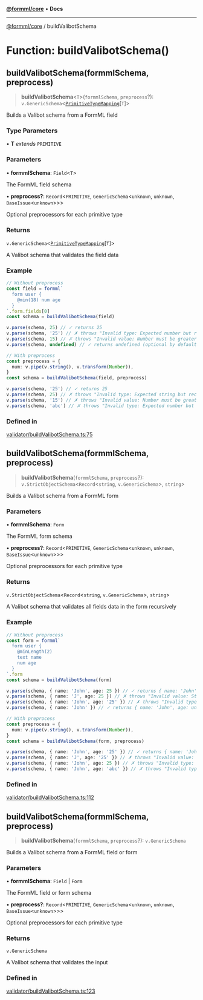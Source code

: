 [**@formml/core**](../README.md) • **Docs**

---

[@formml/core](../globals.md) / buildValibotSchema

# Function: buildValibotSchema()

## buildValibotSchema(formmlSchema, preprocess)

> **buildValibotSchema**\<`T`\>(`formmlSchema`, `preprocess`?): `v.GenericSchema`\<[`PrimitiveTypeMapping`](../namespaces/JSType/type-aliases/PrimitiveTypeMapping.md)\[`T`\]\>

Builds a Valibot schema from a FormML field

### Type Parameters

• **T** _extends_ `PRIMITIVE`

### Parameters

• **formmlSchema**: `Field`\<`T`\>

The FormML field schema

• **preprocess?**: `Record`\<`PRIMITIVE`, `GenericSchema`\<`unknown`, `unknown`, `BaseIssue`\<`unknown`\>\>\>

Optional preprocessors for each primitive type

### Returns

`v.GenericSchema`\<[`PrimitiveTypeMapping`](../namespaces/JSType/type-aliases/PrimitiveTypeMapping.md)\[`T`\]\>

A Valibot schema that validates the field data

### Example

```ts
// Without preprocess
const field = formml`
  form user {
    ⁣@min(18) num age
  }
`.form.fields[0]
const schema = buildValibotSchema(field)

v.parse(schema, 25) // ✓ returns 25
v.parse(schema, '25') // ✗ throws "Invalid type: Expected number but received "25""
v.parse(schema, 15) // ✗ throws "Invalid value: Number must be greater than or equal to 18"
v.parse(schema, undefined) // ✓ returns undefined (optional by default)

// With preprocess
const preprocess = {
  num: v.pipe(v.string(), v.transform(Number)),
}
const schema = buildValibotSchema(field, preprocess)

v.parse(schema, '25') // ✓ returns 25
v.parse(schema, 25) // ✗ throws "Invalid type: Expected string but received 25"
v.parse(schema, '15') // ✗ throws "Invalid value: Number must be greater than or equal to 18"
v.parse(schema, 'abc') // ✗ throws "Invalid type: Expected number but received NaN"
```

### Defined in

[validator/buildValibotSchema.ts:75](https://github.com/formml/formml/blob/527c6e93502cf5114979de3946b0cc8cf0790b3f/packages/core/src/validator/buildValibotSchema.ts#L75)

## buildValibotSchema(formmlSchema, preprocess)

> **buildValibotSchema**(`formmlSchema`, `preprocess`?): `v.StrictObjectSchema`\<`Record`\<`string`, `v.GenericSchema`\>, `string`\>

Builds a Valibot schema from a FormML form

### Parameters

• **formmlSchema**: `Form`

The FormML form schema

• **preprocess?**: `Record`\<`PRIMITIVE`, `GenericSchema`\<`unknown`, `unknown`, `BaseIssue`\<`unknown`\>\>\>

Optional preprocessors for each primitive type

### Returns

`v.StrictObjectSchema`\<`Record`\<`string`, `v.GenericSchema`\>, `string`\>

A Valibot schema that validates all fields data in the form recursively

### Example

```ts
// Without preprocess
const form = formml`
  form user {
    ⁣@minLength(2)
    text name
    num age
  }
`.form
const schema = buildValibotSchema(form)

v.parse(schema, { name: 'John', age: 25 }) // ✓ returns { name: 'John', age: 25 }
v.parse(schema, { name: 'J', age: 25 }) // ✗ throws "Invalid value: String must have at least 2 characters" at name
v.parse(schema, { name: 'John', age: '25' }) // ✗ throws "Invalid type: Expected number but received "25"" at age
v.parse(schema, { name: 'John' }) // ✓ returns { name: 'John', age: undefined }

// With preprocess
const preprocess = {
  num: v.pipe(v.string(), v.transform(Number)),
}
const schema = buildValibotSchema(form, preprocess)

v.parse(schema, { name: 'John', age: '25' }) // ✓ returns { name: 'John', age: 25 }
v.parse(schema, { name: 'J', age: '25' }) // ✗ throws "Invalid value: String must have at least 2 characters" at name
v.parse(schema, { name: 'John', age: 25 }) // ✗ throws "Invalid type: Expected string but received 25" at age
v.parse(schema, { name: 'John', age: 'abc' }) // ✗ throws "Invalid type: Expected number but received NaN" at age
```

### Defined in

[validator/buildValibotSchema.ts:112](https://github.com/formml/formml/blob/527c6e93502cf5114979de3946b0cc8cf0790b3f/packages/core/src/validator/buildValibotSchema.ts#L112)

## buildValibotSchema(formmlSchema, preprocess)

> **buildValibotSchema**(`formmlSchema`, `preprocess`?): `v.GenericSchema`

Builds a Valibot schema from a FormML field or form

### Parameters

• **formmlSchema**: `Field` \| `Form`

The FormML field or form schema

• **preprocess?**: `Record`\<`PRIMITIVE`, `GenericSchema`\<`unknown`, `unknown`, `BaseIssue`\<`unknown`\>\>\>

Optional preprocessors for each primitive type

### Returns

`v.GenericSchema`

A Valibot schema that validates the input

### Defined in

[validator/buildValibotSchema.ts:123](https://github.com/formml/formml/blob/527c6e93502cf5114979de3946b0cc8cf0790b3f/packages/core/src/validator/buildValibotSchema.ts#L123)
